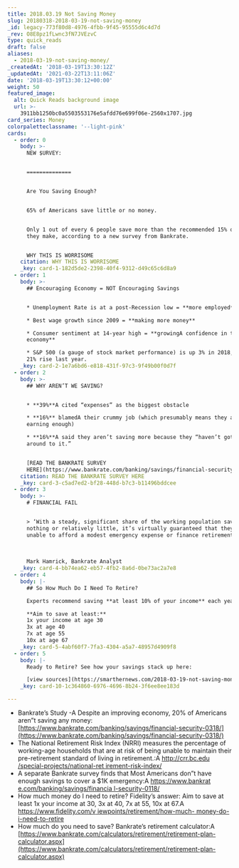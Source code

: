 ```yaml
---
title: 2018.03.19 Not Saving Money
slug: 20180318-2018-03-19-not-saving-money
_id: legacy-773f80d8-4976-4fbb-9f45-95555d6c4d7d
_rev: O8E8pz1fLwnc3fN7JVEzvC
type: quick_reads
draft: false
aliases:
  - 2018-03-19-not-saving-money/
_createdAt: '2018-03-19T13:30:12Z'
_updatedAt: '2021-03-22T13:11:06Z'
date: '2018-03-19T13:30:12+00:00'
weight: 50
featured_image:
  alt: Quick Reads background image
  url: >-
    3911bb1250bc0a5503553176e5afdd76e699f06e-2560x1707.jpg
card_series: Money
colorpaletteclassname: '--light-pink'
cards:
  - order: 0
    body: >-
      NEW $URVEY:


      ==============


      Are You Saving Enough?


      65% of Americans save little or no money.


      Only 1 out of every 6 people save more than the recommended 15% of what
      they make, according to a new survey from Bankrate.


      WHY THIS IS WORRISOME
    citation: WHY THIS IS WORRISOME
    _key: card-1-182d5de2-2398-40f4-9312-d49c65c6d8a9
  - order: 1
    body: >-
      ## Encouraging Economy = NOT Encouraging Savings


      * Unemployment Rate is at a post-Recession low = **more employed**

      * Best wage growth since 2009 = **making more money**

      * Consumer sentiment at 14-year high = **growingA confidence in the
      economy**

      * S&P 500 (a gauge of stock market performance) is up 3% in 2018, after
      21% rise last year.
    _key: card-2-1e7a6bd6-e818-431f-97c3-9f49b00f0d7f
  - order: 2
    body: >-
      ## WHY AREN’T WE SAVING?


      * **39%**A cited “expenses” as the biggest obstacle

      * **16%** blamedA their crummy job (which presumably means they aren’t
      earning enough)

      * **16%**A said they aren’t saving more because they “haven’t gotten
      around to it.”


      [READ THE BANKRATE SURVEY
      HERE](https://www.bankrate.com/banking/savings/financial-security-0318/)
    citation: READ THE BANKRATE SURVEY HERE
    _key: card-3-c5ad7ed2-bf28-448d-b7c3-b11496bddcee
  - order: 3
    body: >-
      # FINANCIAL FAIL


      > ‘With a steady, significant share of the working population saving
      nothing or relatively little, it’s virtually guaranteed that they’ll be
      unable to afford a modest emergency expense or finance retirement.’  
        
        
        
      Mark Hamrick, Bankrate Analyst
    _key: card-4-bb74ea62-eb57-4fb2-8a6d-0be73ac2a7e8
  - order: 4
    body: |-
      ## So How Much Do I Need To Retire?

      Experts recommend saving **at least 10% of your income** each year.

      **Aim to save at least:**  
      1x your income at age 30  
      3x at age 40  
      7x at age 55  
      10x at age 67
    _key: card-5-4abf60f7-7fa3-4304-a5a7-48957d4909f8
  - order: 5
    body: |-
      Ready to Retire? See how your savings stack up here:

      [view sources](https://smarthernews.com/2018-03-19-not-saving-money/)
    _key: card-10-1c364860-6976-4696-8b24-3f6ee8ee183d

---
```

* Bankrate’s Study -A Despite an improving economy, 20% of Americans aren”t saving any money: [https://www.bankrate.com/banking/savings/financial-security-0318/](https://www.bankrate.com/banking/savings/financial-security-0318/)
* The National Retirement Risk Index (NRRI) measures the percentage of working-age households that are at risk of being unable to maintain their pre-retirement standard of living in retirement.:A [http://crr.bc.edu /special-projects/national-ret irement-risk-index/](https://www.bankrate.co)
* A separate Bankrate survey finds that Most Americans don”t have enough savings to cover a $1K emergency:A [https://www.bankrat e.com/banking/savings/financia l-security-0118/](https://www.bankrate.co)
* How much money do I need to retire? Fidelity’s answer: Aim to save at least 1x your income at 30, 3x at 40, 7x at 55, 10x at 67.A [https://www.fidelity.com/v iewpoints/retirement/how-much- money-do-i-need-to-retire](https://www.fidelity.com/v)
* How much do you need to save? Bankrate’s retirement calculator:A [https://www.bankrate.com/calculators/retirement/retirement-plan-calculator.aspx](https://www.bankrate.com/calculators/retirement/retirement-plan-calculator.aspx)
